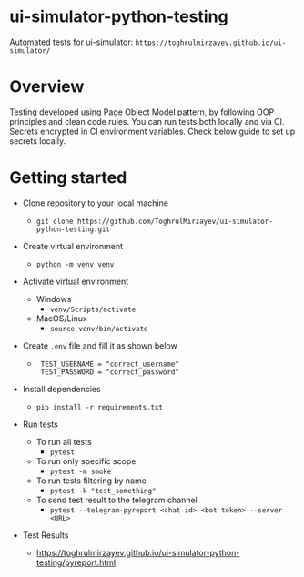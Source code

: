 # ui-simulator-python-testing

Automated tests for ui-simulator: `https://toghrulmirzayev.github.io/ui-simulator/`


# Overview
Testing developed using Page Object Model pattern, 
by following OOP principles and clean code rules. 
You can run tests both locally and via CI.
Secrets encrypted in CI environment variables.
Check below guide to set up secrets locally. 


# Getting started

* Clone repository to your local machine
  * `git clone https://github.com/ToghrulMirzayev/ui-simulator-python-testing.git`

* Create virtual environment
  * `python -m venv venv`

* Activate virtual environment
  * Windows
    * `venv/Scripts/activate`
  * MacOS/Linux
    * `source venv/bin/activate`

* Create `.env` file and fill it as shown below
  * ```text
     TEST_USERNAME = "correct_username"
     TEST_PASSWORD = "correct_password"
     ```
* Install dependencies
  * `pip install -r requirements.txt`

* Run tests
  * To run all tests
    * `pytest`
  * To run only specific scope
    * `pytest -m smoke`
  * To run tests filtering by name
    * `pytest -k "test_something"`
  * To send test result to the telegram channel
    * `pytest --telegram-pyreport <chat id> <bot token> --server <URL>`
* Test Results
  * https://toghrulmirzayev.github.io/ui-simulator-python-testing/pyreport.html
